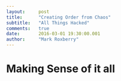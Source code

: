 ```yaml
---
layout:     post
title:      "Creating Order from Chaos"
subtitle:   "All Things Hacked"
comments:   true
date:       2016-03-01 19:30:00.001
author:     "Mark Roxberry"
---
```

# Making Sense of it all
